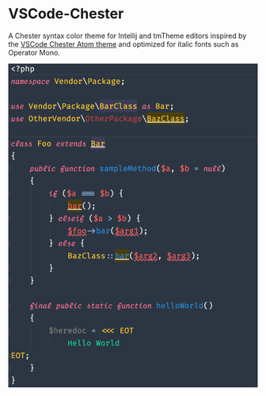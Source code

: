 # VSCode-Chester
A Chester syntax color theme for Intellij and tmTheme editors inspired by the [VSCode Chester Atom theme](https://github.com/ceckenrode/vscode-chester-atom) and optimized for italic fonts such as Operator Mono.

![Screenshot of theme](screenshot.png)
